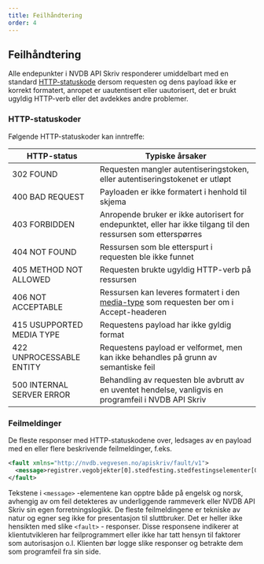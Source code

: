 ```yaml
---
title: Feilhåndtering
order: 4
---
```


## Feilhåndtering

Alle endepunkter i NVDB API Skriv responderer umiddelbart med en standard [HTTP-statuskode](https://en.wikipedia.org/wiki/List_of_HTTP_status_codes)
dersom requesten og dens payload ikke er korrekt formatert, anropet er uautentisert eller uautorisert, det er brukt ugyldig HTTP-verb eller
det avdekkes andre problemer.

### HTTP-statuskoder

Følgende HTTP-statuskoder kan inntreffe:

HTTP-status|Typiske årsaker
-|-
302 FOUND|Requesten mangler autentiseringstoken, eller autentiseringstokenet er utløpt
400 BAD REQUEST|Payloaden er ikke formatert i henhold til skjema
403 FORBIDDEN|Anropende bruker er ikke autorisert for endepunktet, eller har ikke tilgang til den ressursen som etterspørres
404	NOT FOUND|Ressursen som ble etterspurt i requesten ble ikke funnet
405 METHOD NOT ALLOWED|Requesten brukte ugyldig HTTP-verb på ressursen
406 NOT ACCEPTABLE|Ressursen kan leveres formatert i den [media-type](http://www.iana.org/assignments/media-types/media-types.xhtml) som requesten ber om i Accept-headeren
415 USUPPORTED MEDIA TYPE|Requestens payload har ikke gyldig format
422 UNPROCESSABLE ENTITY|Requestens payload er velformet, men kan ikke behandles på grunn av semantiske feil
500 INTERNAL SERVER ERROR|Behandling av requesten ble avbrutt av en uventet hendelse, vanligvis en programfeil i NVDB API Skriv

### Feilmeldinger

De fleste responser med HTTP-statuskodene over, ledsages av en payload med en eller flere beskrivende feilmeldinger, f.eks.

```xml
<fault xmlns="http://nvdb.vegvesen.no/apiskriv/fault/v1">
  <message>registrer.vegobjekter[0].stedfesting.stedfestingselementer[0]: Fra må være mindre enn til</message>
</fault>
```

Tekstene i ```<message>``` -elementene kan opptre både på engelsk og norsk, avhengig av om feil detekteres av underliggende rammeverk
eller NVDB API Skriv sin egen forretningslogikk. De fleste feilmeldingene er tekniske av natur og egner seg ikke for presentasjon
til sluttbruker. Det er heller ikke hensikten med slike ```<fault>``` - responser. Disse responsene indikerer
at klientutvikleren har feilprogrammert eller ikke har tatt hensyn til faktorer som autorisasjon o.l. Klienten bør logge slike
responser og betrakte dem som programfeil fra sin side.
